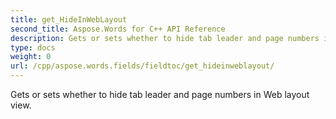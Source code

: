 ```yaml
---
title: get_HideInWebLayout
second_title: Aspose.Words for C++ API Reference
description: Gets or sets whether to hide tab leader and page numbers in Web layout view. 
type: docs
weight: 0
url: /cpp/aspose.words.fields/fieldtoc/get_hideinweblayout/
---
```


Gets or sets whether to hide tab leader and page numbers in Web layout view. 

